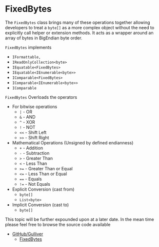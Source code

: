 # FixedBytes

The `FixedBytes` class brings many of these operations together allowing developers to treat a `byte[]` as a more complex object without the need to explicitly call helper or extension methods. It acts as a wrapper around an array of bytes in BigEndian byte order.

`FixedBytes` implements 
 - `IFormattable,`
 - `IReadOnlyCollection<byte>`
 - `IEquatable<FixedBytes>`
 - `IEquatable<IEnumerable<byte>>`
 - `IComparable<FixedBytes>`
 - `IComparable<IEnumerable<byte>>`
 - `IComparable`

`FixedBytes` Overloads the operators
 - For bitwise operations
   - `|` - OR
   - `&` - AND
   - `^` - XOR
   - `!` - NOT
   - `<<` - Shift Left
   - `>>` - Shift Right
- Mathematical Operations (Unsigned by defined endianness)
  - `+` - Addition
  - `-` - Subtraction
  - `>` - Greater Than
  - `<` - Less Than
  - `>=` - Greater Than or Equal
  - `<=` - Less Than or Equal
  - `==` - Equals
  - `!=` - Not Equals
- Explicit Conversion (cast from)
  - `byte[]`
  - `List<byte>`
- Implicit Conversion (cast to)
  - `byte[]`

This topic will be further expounded upon at a later date. In the mean time please feel free to browse the source code available 
  - [GitHub/Gulliver](https://github.com/sandialabs/gulliver)
    - [FixedBytes](https://github.com/sandialabs/Gulliver/blob/master/src/Gulliver/FixedBytes.cs)